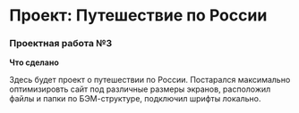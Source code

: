 # Проект: Путешествие по России

### Проектная работа №3

**Что сделано**

Здесь будет проект о путешествии по России.
Постарался максимально оптимизировть сайт под различные размеры экранов, расположил файлы и папки по БЭМ-структуре, подключил шрифты локально.

